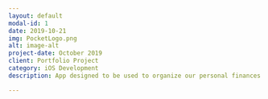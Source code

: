 ```yaml
---
layout: default
modal-id: 1
date: 2019-10-21
img: PocketLogo.png
alt: image-alt
project-date: October 2019
client: Portfolio Project
category: iOS Development
description: App designed to be used to organize our personal finances. The features included on the app allow the user to insert deposits and withdrawals and to see the graphs related to the user's transactions. Technologies and tools used - Swift | UIKit | CocoaPods | Xcode | Firebase | Git - GitHub | MVC | Kanban | Gimp | AdobeXd

---
```

